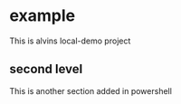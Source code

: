 # example
This is alvins local-demo project

## second level
This is another section added in powershell



